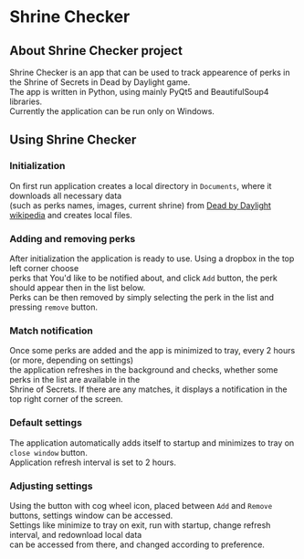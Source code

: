 # Shrine Checker

## About Shrine Checker project

Shrine Checker is an app that can be used to track appearence of perks
in the Shrine of Secrets in Dead by Daylight game.  
The app is written in Python, using mainly PyQt5 and BeautifulSoup4 libraries.  
Currently the application can be run only on Windows.

## Using Shrine Checker

### Initialization

On first run application creates a local directory in `Documents`, where it downloads all necessary data  
(such as perks names, images, current shrine) from [Dead by Daylight wikipedia](https://deadbydaylight.fandom.com/wiki/Dead_by_Daylight_Wiki) and creates local files.  

### Adding and removing perks
  
After initialization the application is ready to use. Using a dropbox in the top left corner choose  
perks that You'd like to be notified about, and click `Add` button, the perk should appear then in the list below.  
Perks can be then removed by simply selecting the perk in the list and pressing `remove` button.

### Match notification

Once some perks are added and the app is minimized to tray, every 2 hours (or more, depending on settings)  
the application refreshes in the background and checks, whether some perks in the list are available in the  
Shrine of Secrets. If there are any matches, it displays a notification in the top right corner of the screen.

### Default settings

The application automatically adds itself to startup and minimizes to tray on `close window` button.  
Application refresh interval is set to 2 hours.

### Adjusting settings

Using the button with cog wheel icon, placed between `Add` and `Remove` buttons, settings window can be accessed.  
Settings like minimize to tray on exit, run with startup, change refresh interval, and redownload local data  
can be accessed from there, and changed according to preference.

